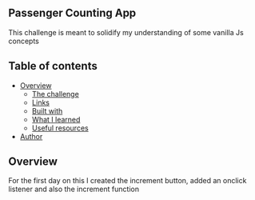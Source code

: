 ## Passenger Counting App
This challenge is meant to solidify my understanding of some vanilla Js concepts


## Table of contents

- [Overview](#overview)
  - [The challenge](#the-challenge)
  - [Links](#links)
  - [Built with](#built-with)
  - [What I learned](#what-i-learned)
  - [Useful resources](#useful-resources)
- [Author](#author)

## Overview
For the first day on this I created the increment button, added an onclick listener and also the increment function

